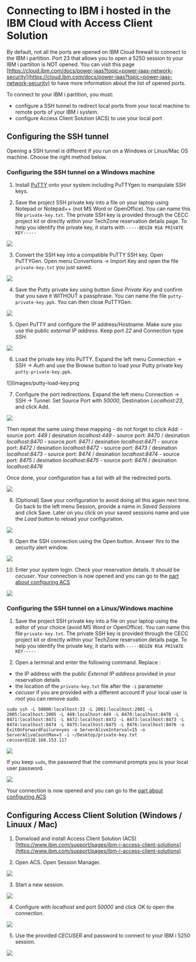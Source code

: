 # Connecting to IBM i hosted in the IBM Cloud with Access Client Solution

By default, not all the ports are opened on IBM Cloud firewall to connect to the IBM i partition. Port 23 that allows you to open a 5250 session to your IBM i partiiton is NOT opened.
You can visit this page [https://cloud.ibm.com/docs/power-iaas?topic=power-iaas-network-security](https://cloud.ibm.com/docs/power-iaas?topic=power-iaas-network-security) to have more information about the list of opened ports.


To connect to your IBM i partition, you must:
- configure a SSH tunnel to redirect local ports from your local machine to remote ports of your IBM i system.
- configure Access Client Solution (ACS) to use your local port


## Configuring the SSH tunnel

Opening a SSH tunnel is different if you run on a Windows or Linux/Mac OS machine. Choose the right method below.

### Configuring the SSH tunnel on a Windows machine

1. Install [PuTTY](https://www.putty.org/) onto your system including PuTTYgen to manipulate SSH keys.

2. Save the project SSH private key into a file on your laptop using Notepad or Notepad++ (not MS Word or OpenOffice). You can name this file `private-key.txt`. The private SSH key is provided through the CECC project kit or directly within your TechZone reservation details page. To help you identify the private key, it starts with `-----BEGIN RSA PRIVATE KEY-----`

![](images/privatekey-notepad.png)

3. Convert the SSH key into a compatible PuTTY SSH key. Open PuTTYGen. Open menu Convertions -> Import Key and open the file `private-key.txt` you just saved.

![](images/puttygen-import.png)

4. Save the Putty private key using button *Save Private Key* and confirm that you save it WITHOUT a passphrase. You can name the file `putty-private-key.ppk`. You can then close PuTTYGen.

![](images/puttygen-save.png)

5. Open PuTTY and configure the IP address/Hostname. Make sure you use the public *external IP address*.
Keep port *22* and Connection type *SSH*.

![](images/putty-session.png)

6. Load the private key into PuTTY. Expand the left menu Connection -> SSH -> Auth and use the Browse button to load your Putty private key `putty-private-key.ppk`.

![](images/putty-load-key.png

7. Configure the port redirections. Expand the left menu Connection -> SSH -> Tunnel. Set Source Port with *50000*, Destination *Localhost:23*, and click Add. 

![](images/putty-conf-port.png)

Then repeat the same using these mapping - do not forget to click Add:
    - source port: *449* / desination *localhost:449*
    - source port: *8470* / desination *localhost:8470*
    - source port: *8471* / desination *localhost:8471*
    - source port: *8472* / desination *localhost:8472*
    - source port: *8473* / desination *localhost:8473*
    - source port: *8474* / desination *localhost:8474*
    - source port: *8475* / desination *localhost:8475*
    - source port: *8476* / desination *localhost:8476*

Once done, your configuration has a list with all the redirected ports.

![](images/putty-conf-all-ports.png)

8. (Optional) Save your configuration to avoid doing all this again next time. Go back to the left menu Session, provide a name in *Saved Sessions* and click Save. Later on you click on your saved sessions name and use the *Load* button to reload your configuration.

![](images/putty-save.png)

9. Open the SSH connection using the Open button. Answer *Yes* to the security alert window.

![](images/putty-security.png)

10. Enter your system login. Check your reservation details. It should be *cecuser*.
Your connection is now opened and you can go to the [part about configuring ACS](#configuring-access-client-solution-windows--linuux--mac)

![](images/putty-user.png)


### Configuring the SSH tunnel on a Linux/Windows machine

1. Save the project SSH private key into a file on your laptop using the editor of your choice (avoid MS Word or OpenOffice). You can name this file `private-key.txt`. The private SSH key is provided through the CECC project kit or directly within your TechZone reservation details page. To help you identify the private key, it starts with `-----BEGIN RSA PRIVATE KEY-----`

2. Open a terminal and enter the following command. Replace :
- the IP address with the public *External IP address* provided in your reservation details
- the location of the `private-key.txt` file after the `-i` parameter
- *cecuser* if you are provided with a different account
If your local user is *root* you can remove *sudo*.

```shell
sudo ssh -L 50000:localhost:23 -L 2001:localhost:2001 -L 2005:localhost:2005 -L 449:localhost:449 -L 8470:localhost:8470 -L 8471:localhost:8471 -L 8472:localhost:8472 -L 8473:localhost:8473 -L 8474:localhost:8474 -L 8475:localhost:8475 -L 8476:localhost:8476 -o ExitOnForwardFailure=yes -o ServerAliveInterval=15 -o ServerAliveCountMax=3 -i ~/Desktop/private-key.txt cecuser@128.168.153.117
```

![](images/terminal-sudo.png)

If you keep `sudo`, the password that the command prompts you is your local user password.

![](images/terminal-done.png)

Your connection is now opened and you can go to the [part about configuring ACS](#configuring-access-client-solution-windows--linuux--mac)


## Configuring Access Client Solution (Windows / Linuux / Mac)

1. Donwload and install Access Client Solution (ACS) [https://www.ibm.com/support/pages/ibm-i-access-client-solutions](https://www.ibm.com/support/pages/ibm-i-access-client-solutions)

2. Open ACS. Open Session Manager.

![](images/acs-sesssion-manager.png)

3. Start a new session.

![](images/acs-new-display.png)

4. Configure with *localhost* and port *50000* and click OK to open the connection.

![](images/acs-session-configure.png)

5. Use the provided *CECUSER* and password to connect to your IBM i 5250 session.

![](images/acs-connect.png)